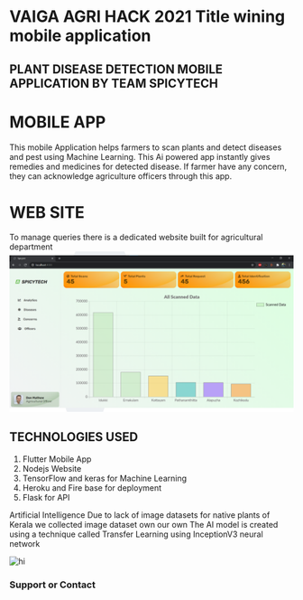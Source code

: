 # VAIGA AGRI HACK 2021 Title wining mobile application
## PLANT DISEASE DETECTION MOBILE APPLICATION BY TEAM SPICYTECH
# MOBILE APP
This mobile Application helps farmers to scan plants and detect diseases and pest using Machine Learning. This Ai powered app instantly gives remedies and medicines for detected disease. If farmer have any concern, they can acknowledge agriculture officers through this app.

# WEB SITE
To manage queries there is a dedicated website built for agricultural department
![](4.png?raw=true "")

## TECHNOLOGIES USED
1. Flutter Mobile App
2. Nodejs Website
3. TensorFlow and keras for Machine Learning
4. Heroku and Fire base for deployment
5. Flask for API

Artificial Intelligence
Due to lack of image datasets for native plants of Kerala we collected image dataset own our own
The AI model is created using a technique called Transfer Learning using InceptionV3 neural network

<img src="1.png" alt="hi" class="inline"/>


### Support or Contact
